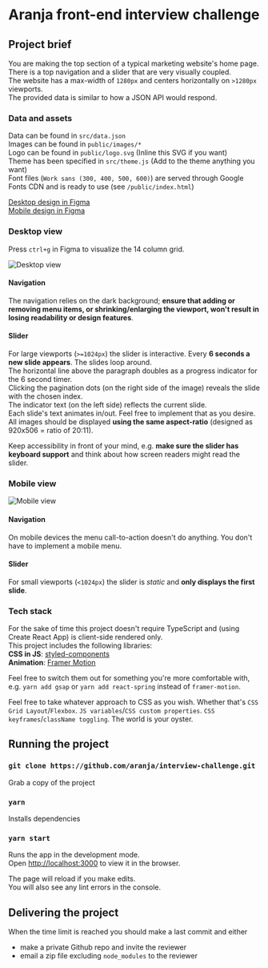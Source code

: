 # Aranja front-end interview challenge

## Project brief

You are making the top section of a typical marketing website's home page. There is a top navigation and a slider that are very visually coupled.\
The website has a max-width of `1280px` and centers horizontally on `>1280px` viewports.\
The provided data is similar to how a JSON API would respond.

### Data and assets

Data can be found in `src/data.json`\
Images can be found in `public/images/*`\
Logo can be found in `public/logo.svg` (Inline this SVG if you want)\
Theme has been specified in `src/theme.js` (Add to the theme anything you want)\
Font files (`Work sans (300, 400, 500, 600)`) are served through Google Fonts CDN and is ready to use (see `/public/index.html`)

[Desktop design in Figma](https://www.figma.com/file/h3XWe6bnNy9CDSf6bY4rGG/Werk-Aranja-interview-challenge?node-id=1%3A33)\
[Mobile design in Figma](https://www.figma.com/file/h3XWe6bnNy9CDSf6bY4rGG/Werk-Aranja-interview-challenge?node-id=1%3A48)

### Desktop view

Press `ctrl+g` in Figma to visualize the 14 column grid.

![Desktop view](https://user-images.githubusercontent.com/8494120/103651391-6def1200-4f59-11eb-8d85-0c55c863ab0b.png)

#### Navigation

The navigation relies on the dark background; **ensure that adding or removing menu items, or shrinking/enlarging the viewport, won't result in losing readability or design features**.

#### Slider

For large viewports (`>=1024px`) the slider is interactive. Every **6 seconds a new slide appears**. The slides loop around.\
The horizontal line above the paragraph doubles as a progress indicator for the 6 second timer.\
Clicking the pagination dots (on the right side of the image) reveals the slide with the chosen index.\
The indicator text (on the left side) reflects the current slide.\
Each slide's text animates in/out. Feel free to implement that as you desire.\
All images should be displayed **using the same aspect-ratio** (designed as 920x506 = ratio of 20:11).

Keep accessibility in front of your mind, e.g. **make sure the slider has keyboard support** and think about how screen readers might read the slider.

### Mobile view

![Mobile view](https://user-images.githubusercontent.com/8494120/103651934-3c2a7b00-4f5a-11eb-8e32-5ceed2aedd71.png)

#### Navigation

On mobile devices the menu call-to-action doesn't do anything. You don't have to implement a mobile menu.

#### Slider

For small viewports (`<1024px`) the slider is _static_ and **only displays the first slide**.

### Tech stack

For the sake of time this project doesn't require TypeScript and (using Create React App) is client-side rendered only.\
This project includes the following libraries:\
**CSS in JS**: [styled-components](https://github.com/styled-components/styled-components)\
**Animation**: [Framer Motion](https://github.com/framer/motion)

Feel free to switch them out for something you're more comfortable with, e.g. `yarn add gsap` or `yarn add react-spring` instead of `framer-motion`.

Feel free to take whatever approach to CSS as you wish. Whether that's `CSS Grid Layout`/`Flexbox`. `JS variables`/`CSS custom properties`. `CSS keyframes`/`className toggling`. The world is your oyster.

## Running the project

### `git clone https://github.com/aranja/interview-challenge.git`
Grab a copy of the project

### `yarn`
Installs dependencies

### `yarn start`

Runs the app in the development mode.\
Open [http://localhost:3000](http://localhost:3000) to view it in the browser.

The page will reload if you make edits.\
You will also see any lint errors in the console.

## Delivering the project

When the time limit is reached you should make a last commit and either
* make a private Github repo and invite the reviewer
* email a zip file excluding `node_modules` to the reviewer
